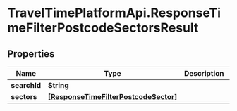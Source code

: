 # TravelTimePlatformApi.ResponseTimeFilterPostcodeSectorsResult

## Properties

Name | Type | Description | Notes
------------ | ------------- | ------------- | -------------
**searchId** | **String** |  | 
**sectors** | [**[ResponseTimeFilterPostcodeSector]**](ResponseTimeFilterPostcodeSector.md) |  | 


